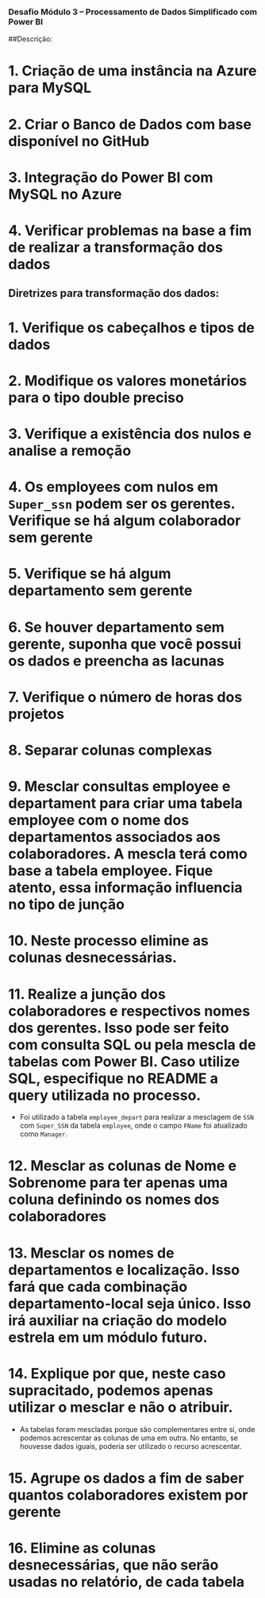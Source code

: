 ### Desafio Módulo 3 – Processamento de Dados Simplificado com Power BI

##Descrição:
# 1. Criação de uma instância na Azure para MySQL

# 2. Criar o Banco de Dados com base disponível no GitHub

# 3. Integração do Power BI com MySQL no Azure

# 4. Verificar problemas na base a fim de realizar a transformação dos dados


## Diretrizes para transformação dos dados:
# 1. Verifique os cabeçalhos e tipos de dados

# 2. Modifique os valores monetários para o tipo double preciso

# 3. Verifique a existência dos nulos e analise a remoção

# 4. Os employees com nulos em `Super_ssn` podem ser os gerentes. Verifique se há algum colaborador sem gerente

# 5. Verifique se há algum departamento sem gerente

# 6. Se houver departamento sem gerente, suponha que você possui os dados e preencha as lacunas

# 7. Verifique o número de horas dos projetos

# 8. Separar colunas complexas

# 9. Mesclar consultas employee e departament para criar uma tabela employee com o nome dos departamentos associados aos colaboradores. A mescla terá como base a tabela employee. Fique atento, essa informação influencia no tipo de junção

# 10. Neste processo elimine as colunas desnecessárias.

# 11. Realize a junção dos colaboradores e respectivos nomes dos gerentes. Isso pode ser feito com consulta SQL ou pela mescla de tabelas com Power BI. Caso utilize SQL, especifique no README a query utilizada no processo.

- Foi utilizado a tabela `employee_depart` para realizar a mesclagem de `SSN` com `Super_SSN` da tabela `employee`, onde o campo `FName` foi atualizado como `Manager`.

# 12. Mesclar as colunas de Nome e Sobrenome para ter apenas uma coluna definindo os nomes dos colaboradores

# 13. Mesclar os nomes de departamentos e localização. Isso fará que cada combinação departamento-local seja único. Isso irá auxiliar na criação do modelo estrela em um módulo futuro.

# 14. Explique por que, neste caso supracitado, podemos apenas utilizar o mesclar e não o atribuir.

- As tabelas foram mescladas porque são complementares entre si, onde podemos acrescentar as colunas de uma em outra. No entanto, se houvesse dados iguais, poderia ser utilizado o recurso acrescentar.

# 15. Agrupe os dados a fim de saber quantos colaboradores existem por gerente

# 16. Elimine as colunas desnecessárias, que não serão usadas no relatório, de cada tabela
